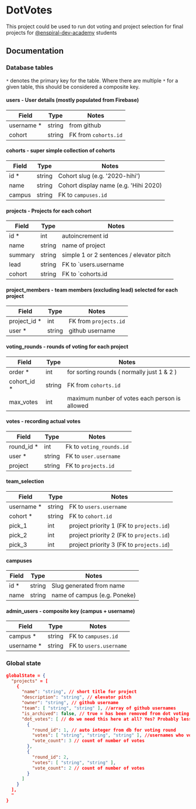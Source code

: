 # DotVotes 
This project could be used to run dot voting and project selection for final projects for [@enspiral-dev-academy](https://github.com/enspiral-dev-academy) students

## Documentation

### Database tables

`*` denotes the primary key for the table. Where there are multiple `*` for a given table, this should be considered a composite key.

#### users - User details (mostly populated from Firebase)

| Field      | Type    |  Notes                               |
| --------   | ------- | ------------------------------------ |
| username * | string  | from github                          |
| cohort     | string  | FK from `cohorts.id`                 |

#### cohorts - super simple collection of cohorts

| Field  | Type   | Notes                                 |
| -----  | ------ | ------------------------------------- |
| id *   | string | Cohort slug (e.g. '2020-hihi')        |
| name   | string | Cohort display name (e.g. 'Hihi 2020) |
| campus | string | FK to `campuses.id`

#### projects - Projects for each cohort

| Field   | Type   | Notes                                    |
| -----   | ------ | -------------------------------------    |
| id *    | int    | autoincrement id                         |
| name    | string | name of project                          |
| summary | string | simple 1 or 2 sentences / elevator pitch |
| lead    | string | FK to `users.username                    |
| cohort  | string | FK to `cohorts.id |

#### project_members - team members (excluding lead) selected for each project 
| Field        | Type   | Notes                 |
| -----        | ------ | ------------------    |
| project_id * | int    | FK from `projects.id` |
| user *       | string | github username       |

#### voting_rounds - rounds of voting for each project
| Field        | Type   | Notes                                          |
| -----        | ------ | ------------------                             |
| order  *     | int    | for sorting rounds ( normally just 1 & 2 )     |
| cohort_id *  | string | FK from `cohorts.id`                           |
| max_votes    | int    | maximum nunber of votes each person is allowed |

#### votes - recording actual votes
| Field       | Type   | Notes                    |
| -----       | ------ | ------------------       |
| round_id *  | int    | Fk to `voting_rounds.id` |
| user *      | string | FK to `user.username`    |
| project     | string | FK to `projects.id`      | 

#### team_selection
| Field      | Type   | Notes                                    |
| -----      | ------ | ------------------                       |
| username * | string | FK to `users.username`                   |
| cohort *   | string | FK to `cohort.id`                        |
| pick_1     | int    | project priority 1 (FK to `projects.id`) |
| pick_2     | int    | project priority 2 (FK to `projects.id`) |
| pick_3     | int    | project priority 3 (FK to `projects.id`) |

#### campuses
| Field | Type | Notes |
| --- | --- | --- |
| id * | string | Slug generated from name |
| name | string | name of campus (e.g. Poneke) |

#### admin_users - composite key (campus + username)
| Field | Type | Notes |
| --- | --- | --- |
| campus * | string | FK to `campuses.id` |
| username * | string | FK to `users.username` |



### Global state
``` json
globalState = {
  "projects" = [
    {
      "name": "string", // short title for project
      "description": "string", // elevator pitch
      "owner": "string", // github username
      "team": [ "string", "string" ], //array of github usernames
      "is_archived": false, // true = has been removed from dot voting (voted off)
      "dot_votes": [ // do we need this here at all? Yes? Probably less processing to store it in store?
        { 
          "round_id": 1, // auto integer from db for voting round
          "votes": [ "string", "string", "string" ], //usernames who voted for this thing
          "vote_count": 3 // count of number of votes
        },
        {
          "round_id": 2,
          "votes": [ "string", "string" ],
          "vote_count": 2 // count of number of votes
        }
      ]
    }
  ],
  "
}
```